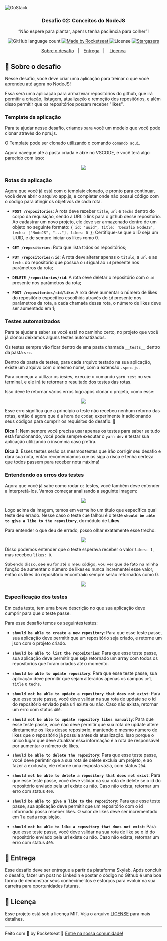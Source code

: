 <img alt="GoStack" src="https://storage.googleapis.com/golden-wind/bootcamp-gostack/header-desafios.png" />

<h3 align="center">
  Desafio 02: Conceitos do NodeJS
</h3>

<p align="center">“Não espere para plantar, apenas tenha paciência para colher”!</blockquote>

<p align="center">
  <img alt="GitHub language count" src="https://img.shields.io/github/languages/count/rocketseat/bootcamp-gostack-desafios?color=%2304D361">

  <a href="https://rocketseat.com.br">
    <img alt="Made by Rocketseat" src="https://img.shields.io/badge/made%20by-Rocketseat-%2304D361">
  </a>

  <img alt="License" src="https://img.shields.io/badge/license-MIT-%2304D361">

  <a href="https://github.com/Rocketseat/bootcamp-gostack-desafios/stargazers">
    <img alt="Stargazers" src="https://img.shields.io/github/stars/rocketseat/bootcamp-gostack-desafios?style=social">
  </a>
</p>

<p align="center">
  <a href="#rocket-sobre-o-desafio">Sobre o desafio</a>&nbsp;&nbsp;&nbsp;|&nbsp;&nbsp;&nbsp;
  <a href="#calendar-entrega">Entrega</a>&nbsp;&nbsp;&nbsp;|&nbsp;&nbsp;&nbsp;
  <a href="#memo-licença">Licença</a>
</p>

## :rocket: Sobre o desafio

Nesse desafio, você deve criar uma aplicação para treinar o que você aprendeu até agora no NodeJS!

Essa será uma aplicação para armazenar repositórios do github, que irá permitir a criação, listagem, atualização e remoção dos repositórios, e além disso permitir que os repositórios possam receber "likes".

### Template da aplicação

Para te ajudar nesse desafio, criamos para você um modelo que você pode clonar através do npm.js.

O Template pode ser clonado utilizando o comando `comando aqui`.

Agora navegue até a pasta criada e abre no VSCODE, e você terá algo parecido com isso:

<p align="center">
  <img  src="./assets/nodejs-example.png">
</p>

### Rotas da aplicação

Agora que você já está com o template clonado, e pronto para continuar, você deve abrir o arquivo app.js, e completar onde não possui código com o código para atingir os objetivos de cada rota.

- **`POST /repositories`**: A rota deve receber `title`, `url` e `techs` dentro do corpo da requisição, sendo a URL o link para o github desse repositório. Ao cadastrar um novo projeto, ele deve ser armazenado dentro de um objeto no seguinte formato: `{ id: "uuid", title: 'Desafio NodeJS', techs: ["NodeJS", "..."], likes: 0 }`; Certifique-se que o ID seja um UUID, e de sempre iniciar os likes como 0.

- **`GET /repositories`**: Rota que lista todos os repositórios;

- **`PUT /repositories/:id`**: A rota deve alterar apenas o `título`, a `url` e as `techs` do repositório que possua o `id` igual ao `id` presente nos parâmetros da rota;

- **`DELETE /repositories/:id`**: A rota deve deletar o repositório com o `id` presente nos parâmetros da rota;

- **`POST /repositories/:id/like`**: A rota deve aumentar o número de likes do repositório específico escolhido através do `id` presente nos parâmetros da rota, a cada chamada dessa rota, o número de likes deve ser aumentado em 1;

### Testes automatizados

Para te ajudar a saber se você está no caminho certo, no projeto que você já clonou deixamos alguns testes automatizados.

Os testes sempre vão ficar dentro de uma pasta chamada `__tests__` dentro da pasta `src`.

Dentro da pasta de testes, para cada arquivo testado na sua aplicação, existe um arquivo com o mesmo nome, com a extensão `.spec.js`.

Para começar a utilizar os testes, execute o comando `yarn test` no seu terminal, e ele irá te retornar o resultado dos testes das rotas.

Isso deve te retornar vários erros logo após clonar o projeto, como esse:

<p align="center">
  <img src="./assets/tests-example.png">
</p>

Esse erro significa que a princípio o teste não recebeu nenhum retorno das rotas, então é agora que é a hora de codar, experimente ir adicionando seus códigos para cumprir os requisitos do desafio. :rocket:

**Dica 1**: Nem sempre você precisa usar apenas os testes para saber se tudo está funcionando, você pode sempre executar o `yarn dev` e testar sua aplicação utilizando o insomnia caso prefira.

**Dica 2**: Esses testes serão os mesmos testes que irão corrigir seu desafio e dará sua nota, então recomendamos que os siga a risca e tenha certeza que todos passem para receber nota máxima!

### Entendendo os erros dos testes

Agora que você já sabe como rodar os testes, você também deve entender a interpretá-los. Vamos começar analisando a seguinte imagem:

<p align="center">
  <img src="./assets/understanding-tests.png">
</p>

Logo acima da imagem, temos em vermelho um título que específica qual teste deu errado. Nesse caso o teste que falhou é o teste **`should be able to give a like to the repository`**, do módulo de **Likes**.

Para entender o que deu de errado, posso olhar exatamente esse trecho:

<p align="center">
  <img src="./assets/expect-test.png">
</p>

Disso podemos entender que o teste esperava receber o valor `likes: 1`, mas recebeu `likes: 0`.

Sabendo disso, see eu for até o meu código, vou ver que de fato na minha função de aumentar o número de likes eu nunca incrementei esse valor, então os likes do repositório encontrado sempre serão retornados como 0.

<p align="center">
  <img src="./assets/code-example.png">
</p>

### Específicação dos testes

Em cada teste, tem uma breve descrição no que sua aplicação deve cumprir para que o teste passe.

Para esse desafio temos os seguintes testes:

- **`should be able to create a new repository`**: Para que esse teste passe, sua aplicação deve permitir que um repositório seja criado, e retorne um json com o projeto criado.

- **`should be able to list the repositories`**: Para que esse teste passe, sua aplicação deve permitir que seja retornado um array com todos os repositórios que foram criados até o momento.

- **`should be able to update repository`**: Para que esse teste passe, sua aplicação deve permitir que sejam alterados apenas os campos `url`, `title` e `techs`.

- **`should not be able to update a repository that does not exist`**: Para que esse teste passe, você deve validar na sua rota de update se o id do repositório enviado pela url existe ou não. Caso não exista, retornar um erro com status `400`.

- **`should not be able to update repository likes manually`**: Para que esse teste passe, você não deve permitir que sua rota de update altere diretamente os likes desse repositório, mantendo o mesmo número de likes que o repositório já possuia antes da atualização. Isso porque o único lugar que deve atualizar essa informação é a rota de responsável por aumentar o número de likes.

- **`should be able to delete the repository`**: Para que esse teste passe, você deve perimtir que a sua rota de delete excluia um projeto, e ao fazer a exclusão, ele retorne uma resposta vazia, com status `204`.

- **`should not be able to delete a repository that does not exist`**: Para que esse teste passe, você deve validar na sua rota de delete se o id do repositório enviado pela url existe ou não. Caso não exista, retornar um erro com status `400`.

- **`should be able to give a like to the repository`**: Para que esse teste passe, sua aplicação deve permitir que um repositório com o id informado possa receber likes. O valor de likes deve ser incrementado em 1 a cada requisição.

- **`should not be able to like a repository that does not exist`**: Para que esse teste passe, você deve validar na sua rota de like se o id do repositório enviado pela url existe ou não. Caso não exista, retornar um erro com status `400`.

## :calendar: Entrega

Esse desafio deve ser entregue a partir da plataforma Skylab. Após concluir o desafio, fazer um post no Linkedin e postar o código no Github é uma boa forma de demonstrar seus conhecimentos e esforços para evoluir na sua carreira para oportunidades futuras.

## :memo: Licença

Esse projeto está sob a licença MIT. Veja o arquivo [LICENSE](LICENSE.md) para mais detalhes.

---

Feito com 💜 by Rocketseat :wave: [Entre na nossa comunidade!](https://discordapp.com/invite/gCRAFhc)
